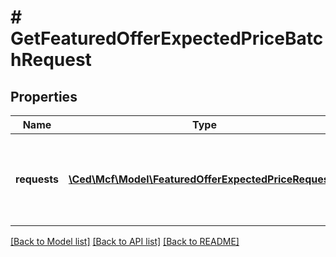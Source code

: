 # # GetFeaturedOfferExpectedPriceBatchRequest

## Properties

Name | Type | Description | Notes
------------ | ------------- | ------------- | -------------
**requests** | [**\Ced\Mcf\Model\FeaturedOfferExpectedPriceRequest[]**](FeaturedOfferExpectedPriceRequest.md) | A batched list of featured offer expected price requests. | [optional]

[[Back to Model list]](../../README.md#models) [[Back to API list]](../../README.md#endpoints) [[Back to README]](../../README.md)
